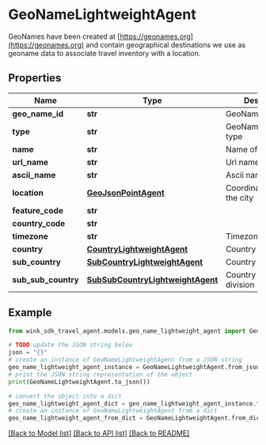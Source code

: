 # GeoNameLightweightAgent

GeoNames have been created at [https://geonames.org](https://geonames.org) and contain geographical destinations we use as geoname data to associate travel inventory with a location.

## Properties

Name | Type | Description | Notes
------------ | ------------- | ------------- | -------------
**geo_name_id** | **str** | GeoName identifier | [optional] 
**type** | **str** | GeoNameLightweight type | [optional] 
**name** | **str** | Name of city | [optional] 
**url_name** | **str** | Url name | [optional] 
**ascii_name** | **str** | Ascii name of city | [optional] 
**location** | [**GeoJsonPointAgent**](GeoJsonPointAgent.md) | Coordinate points of the city | [optional] 
**feature_code** | **str** |  | [optional] 
**country_code** | **str** |  | [optional] 
**timezone** | **str** | Timezone | [optional] 
**country** | [**CountryLightweightAgent**](CountryLightweightAgent.md) | Country | [optional] 
**sub_country** | [**SubCountryLightweightAgent**](SubCountryLightweightAgent.md) | Country sub division | [optional] 
**sub_sub_country** | [**SubSubCountryLightweightAgent**](SubSubCountryLightweightAgent.md) | Country sub sub division | [optional] 

## Example

```python
from wink_sdk_travel_agent.models.geo_name_lightweight_agent import GeoNameLightweightAgent

# TODO update the JSON string below
json = "{}"
# create an instance of GeoNameLightweightAgent from a JSON string
geo_name_lightweight_agent_instance = GeoNameLightweightAgent.from_json(json)
# print the JSON string representation of the object
print(GeoNameLightweightAgent.to_json())

# convert the object into a dict
geo_name_lightweight_agent_dict = geo_name_lightweight_agent_instance.to_dict()
# create an instance of GeoNameLightweightAgent from a dict
geo_name_lightweight_agent_from_dict = GeoNameLightweightAgent.from_dict(geo_name_lightweight_agent_dict)
```
[[Back to Model list]](../README.md#documentation-for-models) [[Back to API list]](../README.md#documentation-for-api-endpoints) [[Back to README]](../README.md)


